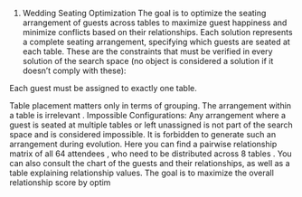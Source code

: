 
 1. Wedding Seating Optimization
 The goal is to optimize the seating arrangement of guests across tables to maximize guest
 happiness and minimize conflicts based on their relationships.
 Each solution represents a complete seating arrangement, specifying which guests are
 seated at each table. These are the constraints that must be verified in every solution of the
 search space (no object is considered a solution if it doesn’t comply with these):

 Each guest must be assigned to exactly one table.

 Table placement matters only in terms of grouping. The arrangement within a table
 is irrelevant .
 Impossible Configurations: Any arrangement where a guest is seated at multiple tables or
 left unassigned is not part of the search space and is considered impossible. It is forbidden
 to generate such an arrangement during evolution.
 Here you can find a pairwise relationship matrix of all 64 attendees , who need to be
 distributed across 8 tables . You can also consult the chart of the guests and their
 relationships, as well as a table explaining relationship values.
 The goal is to maximize the overall relationship score by optim